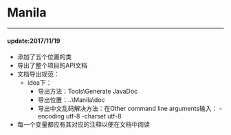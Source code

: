# Manila

- - -


#### update:2017/11/19

- 添加了五个位置的类
- 导出了整个项目的API文档
- 文档导出规范：
	- idea下：
		- 导出方法：Tools\Generate JavaDoc
		- 导出位置：..\Manila\doc
		- 导出中文乱码解决方法：在Other command line arguments输入： -encoding utf-8 -charset utf-8
- 每一个变量都应有其对应的注释以便在文档中阅读
